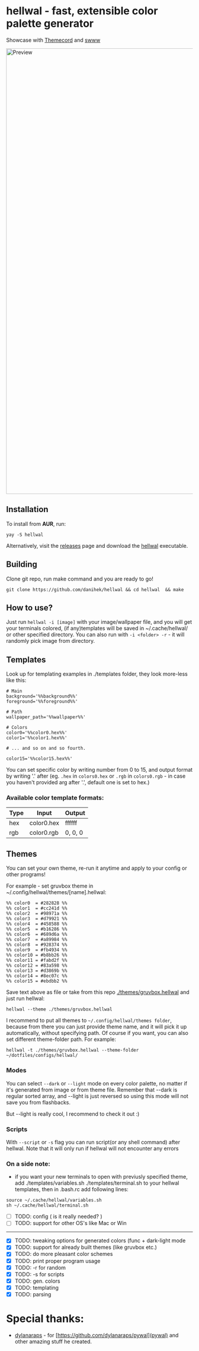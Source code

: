 # hellwal - fast, extensible color palette generator

<p align="center">
    <p>Showcase with <a href="https://github.com/danihek/Themecord">Themecord</a> and <a href="https://github.com/LGFae/swww">swww</a></p>
    <img src="https://github.com/user-attachments/assets/e46ab2c0-0c66-4275-859e-c4bf24056985" alt="Preview" width="1200">
</p>                                             

## Installation

To install from **AUR**, run:

``yay -S hellwal``

Alternatively, visit the [releases](https://github.com/danihek/hellwal/releases) page and download the [hellwal](https://github.com/danihek/hellwal/releases/download/v1.0.0/hellwal) executable.

## Building

Clone git repo, run make command and you are ready to go!

``git clone https://github.com/danihek/hellwal && cd hellwal  && make``

## How to use?

Just run ``hellwal -i [image]`` with your image/wallpaper file, and you will get your terminals colored, (if any)templates will be saved in ~/.cache/hellwal/ or other specified directory.
You can also run with ``-i <folder> -r`` - it will randomly pick image from directory.

## Templates
Look up for templating examples in ./templates folder, they look more-less like this:
```
# Main
background='%%background%%'
foreground='%%foreground%%'

# Path
wallpaper_path='%%wallpaper%%'

# Colors
color0='%%color0.hex%%'
color1='%%color1.hex%%'

# ... and so on and so fourth.

color15='%%color15.hex%%'
```

You can set specific color by writing number from 0 to 15, and output format by writing '.' after (eg. `.hex` in `colors0.hex` or `.rgb` in `colors0.rgb` - in case you haven't provided arg after '.', default one is set to hex.)

### Available color template formats:

| Type | Input      | Output  |
|------|------------|---------|
| hex  | color0.hex | ffffff  |
| rgb  | color0.rgb | 0, 0, 0 |

## Themes
You can set your own theme, re-run it anytime and apply to your config or other programs!

For example - set gruvbox theme in ~/.config/hellwal/themes/[name].hellwal:

```
%% color0  = #282828 %%
%% color1  = #cc241d %%
%% color2  = #98971a %%
%% color3  = #d79921 %%
%% color4  = #458588 %%
%% color5  = #b16286 %%
%% color6  = #689d6a %%
%% color7  = #a89984 %%
%% color8  = #928374 %%
%% color9  = #fb4934 %%
%% color10 = #b8bb26 %%
%% color11 = #fabd2f %%
%% color12 = #83a598 %%
%% color13 = #d3869b %%
%% color14 = #8ec07c %%
%% color15 = #ebdbb2 %%
```

Save text above as file or take from this repo [./themes/gruvbox.hellwal](gruvbox) and just run hellwal:

``
hellwal --theme ./themes/gruvbox.hellwal
``

I recommend to put all themes to ``~/.config/hellwal/themes folder``, because from there you can just provide theme name, and it will pick it up automatically, without specifying path. Of course if you want, you can also set different theme-folder path. For example:

``
hellwal -t ./themes/gruvbox.hellwal --theme-folder ~/dotfiles/configs/hellwal/
``

### Modes

You can select ``--dark`` or ``--light`` mode on every color palette, no matter if it's generated from image or from theme file. Remember that --dark is regular sorted array, and --light is just reversed so using this mode will not save you from flashbacks.

But --light is really cool, I recommend to check it out :)

### Scripts

With ``--script`` or ``-s`` flag you can run script(or any shell command) after hellwal. Note that it will only run if hellwal will not encounter any errors

### On a side note:

- if you want your new terminals to open with previusly specified theme, add ./templates/variables.sh ./templates/terminal.sh to your hellwal templates, then in .bash.rc add following lines:
```
source ~/.cache/hellwal/variables.sh
sh ~/.cache/hellwal/terminal.sh
```

- [ ] TODO: config ( is it really needed? )                               
- [ ] TODO: support for other OS's like Mac or Win                        
--------------------------------------------------------------------------
- [x] TODO: tweaking options for generated colors (func + dark-light mode 
- [x] TODO: support for already built themes (like gruvbox etc.)          
- [x] TODO: do more pleasant color schemes                                
- [x] TODO: print proper program usage                                    
- [x] TODO: -r for random                                                 
- [x] TODO: -s for scripts                                                
- [x] TODO: gen. colors                                                   
- [x] TODO: templating                                                    
- [x] TODO: parsing          

# Special thanks:
- [dylanaraps](https://github.com/dylanaraps) - for [https://github.com/dylanaraps/pywal](pywal) and other amazing stuff he created.
